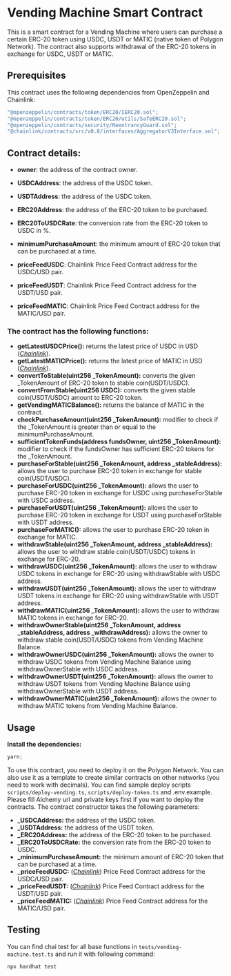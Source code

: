 # Vending Machine Smart Contract

This is a smart contract for a Vending Machine where users can purchase a certain ERC-20 token using USDC, USDT or MATIC (native token of Polygon Network). The contract also supports withdrawal of the ERC-20 tokens in exchange for USDC, USDT or MATIC.

## Prerequisites

This contract uses the following dependencies from OpenZeppelin and Chainlink:

```typescript
"@openzeppelin/contracts/token/ERC20/IERC20.sol";
"@openzeppelin/contracts/token/ERC20/utils/SafeERC20.sol";
"@openzeppelin/contracts/security/ReentrancyGuard.sol";
"@chainlink/contracts/src/v0.8/interfaces/AggregatorV3Interface.sol";
```

## Contract details:

- **owner**: the address of the contract owner.

- **USDCAddress**: the address of the USDC token.

- **USDTAddress**: the address of the USDC token.

- **ERC20Address**: the address of the ERC-20 token to be purchased.

- **ERC20ToUSDCRate**: the conversion rate from the ERC-20 token to USDC in %.

- **minimumPurchaseAmount**: the minimum amount of ERC-20 token that can be purchased at a time.

- **priceFeedUSDC**: Chainlink Price Feed Contract address for the USDC/USD pair.

- **priceFeedUSDT**: Chainlink Price Feed Contract address for the USDT/USD pair.

- **priceFeedMATIC**: Chainlink Price Feed Contract address for the MATIC/USD pair.

### The contract has the following functions:

- **getLatestUSDCPrice():** returns the latest price of USDC in USD ([_Chainlink_](https://docs.chain.link/data-feeds/price-feeds/addresses)).
- **getLatestMATICPrice():** returns the latest price of MATIC in USD ([_Chainlink_](https://docs.chain.link/data-feeds/price-feeds/addresses)).
- **convertToStable(uint256 \_TokenAmount):** converts the given \_TokenAmount of ERC-20 token to stable coin(USDT/USDC).
- **convertFromStable(uint256 USDC):** converts the given stable coin(USDT/USDC) amount to ERC-20 token.
- **getVendingMATICBalance():** returns the balance of MATIC in the contract.
- **checkPurchaseAmount(uint256 \_TokenAmount):** modifier to check if the \_TokenAmount is greater than or equal to the minimumPurchaseAmount.
- **sufficientTokenFunds(address fundsOwner, uint256 \_TokenAmount):** modifier to check if the fundsOwner has sufficient ERC-20 tokens for the \_TokenAmount.
- **purchaseForStable(uint256 \_TokenAmount, address \_stableAddress):** allows the user to purchase ERC-20 token in exchange for stable coin(USDT/USDC).
- **purchaseForUSDC(uint256 \_TokenAmount):** allows the user to purchase ERC-20 token in exchange for USDC using purchaseForStable with USDC address.
- **purchaseForUSDT(uint256 \_TokenAmount):** allows the user to purchase ERC-20 token in exchange for USDT using purchaseForStable with USDT address.
- **purchaseForMATIC():** allows the user to purchase ERC-20 token in exchange for MATIC.
- **withdrawStable(uint256 \_TokenAmount, address \_stableAddress):** allows the user to withdraw stable coin(USDT/USDC) tokens in exchange for ERC-20.
- **withdrawUSDC(uint256 \_TokenAmount):** allows the user to withdraw USDC tokens in exchange for ERC-20 using withdrawStable with USDC address.
- **withdrawUSDT(uint256 \_TokenAmount):** allows the user to withdraw USDT tokens in exchange for ERC-20 using withdrawStable with USDT address.
- **withdrawMATIC(uint256 \_TokenAmount):** allows the user to withdraw MATIC tokens in exchange for ERC-20.
- **withdrawOwnerStable(uint256 \_TokenAmount, address \_stableAddress, address \_withdrawAddress):** allows the owner to withdraw stable coin(USDT/USDC) tokens from Vending Machine Balance.
- **withdrawOwnerUSDC(uint256 \_TokenAmount):** allows the owner to withdraw USDC tokens from Vending Machine Balance using withdrawOwnerStable with USDC address.
- **withdrawOwnerUSDT(uint256 \_TokenAmount):** allows the owner to withdraw USDT tokens from Vending Machine Balance using withdrawOwnerStable with USDT address.
- **withdrawOwnerMATIC(uint256 \_TokenAmount):** allows the owner to withdraw MATIC tokens from Vending Machine Balance.

## Usage

**Install the dependencies:**

```typescript
yarn;
```

To use this contract, you need to deploy it on the Polygon Network. You can also use it as a template to create similar contracts on other networks (you need to work with decimals).
You can find sample deploy scripts `scripts/deploy-vending.ts`, `scripts/deploy-token.ts` and .env.example. Please fill Alchemy url and private keys first if you want to deploy the contracts. The contract constructor takes the following parameters:

- **\_USDCAddress:** the address of the USDC token.
- **\_USDTAddress:** the address of the USDT token.
- **\_ERC20Address:** the address of the ERC-20 token to be purchased.
- **\_ERC20ToUSDCRate:** the conversion rate from the ERC-20 token to USDC.
- **\_minimumPurchaseAmount:** the minimum amount of ERC-20 token that can be purchased at a time.
- **\_priceFeedUSDC:** ([_Chainlink_](https://docs.chain.link/data-feeds/price-feeds/addresses)) Price Feed Contract address for the USDC/USD pair.
- **\_priceFeedUSDT:** ([_Chainlink_](https://docs.chain.link/data-feeds/price-feeds/addresses)) Price Feed Contract address for the USDT/USD pair.
- **\_priceFeedMATIC:** ([_Chainlink_](https://docs.chain.link/data-feeds/price-feeds/addresses)) Price Feed Contract address for the MATIC/USD pair.

## Testing

You can find chai test for all base functions in `tests/vending-machine.test.ts` and run it with following command:

```typescript
npx hardhat test
```
